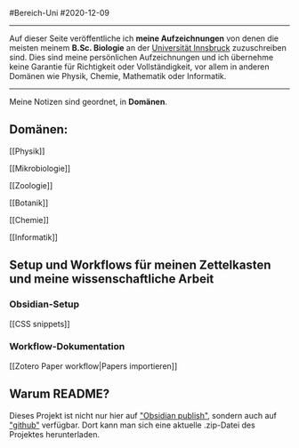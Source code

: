#Bereich-Uni #2020-12-09

---

Auf dieser Seite veröffentliche ich **meine Aufzeichnungen** von denen die meisten meinem **B.Sc. Biologie** an der [Universität Innsbruck](https://www.uibk.ac.at) zuzuschreiben sind.
Dies sind meine persönlichen Aufzeichnungen und ich übernehme keine Garantie für Richtigkeit oder Vollständigkeit, vor allem in anderen Domänen wie Physik, Chemie, Mathematik oder Informatik.

---

Meine Notizen sind geordnet, in **Domänen**.

## Domänen:

[[Physik]]

[[Mikrobiologie]]

[[Zoologie]]

[[Botanik]]

[[Chemie]]

[[Informatik]]

## Setup und Workflows für meinen Zettelkasten und meine wissenschaftliche Arbeit

### Obsidian-Setup

[[CSS snippets]]

### Workflow-Dokumentation

[[Zotero Paper workflow|Papers importieren]]

## Warum README?

Dieses Projekt ist nicht nur hier auf ["Obsidian publish"](https://publish.obsidian.md/julian-storig), sondern auch auf ["github"](https://www.github.com/julianstoerig/zettelkasten) verfügbar. Dort kann man sich eine aktuelle .zip-Datei des Projektes herunterladen.